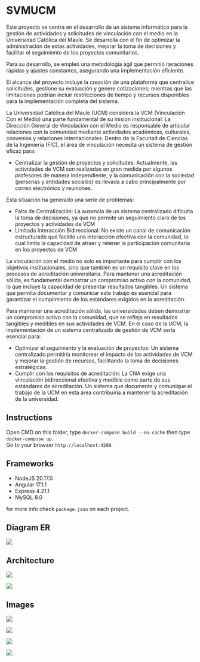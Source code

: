 # SVMUCM
Este proyecto se centra en el desarrollo de un sistema informático para la gestión de actividades y solicitudes de vinculación con el medio en la Universidad Católica del Maule. Se desarrolla con el fin de optimizar la administración de estas actividades, mejorar la toma de decisiones y facilitar el seguimiento de los proyectos comunitarios.

Para su desarrollo, se empleó una metodología ágil que permitió iteraciones rápidas y ajustes constantes, asegurando una implementación eficiente.

El alcance del proyecto incluye la creación de una plataforma que centralice solicitudes, gestione su evaluación y genere cotizaciones; mientras que las limitaciones podrían incluir restricciones de tiempo y recursos disponibles para la implementación completa del sistema.

La Universidad Católica del Maule (UCM) considera la VCM (Vinculación Con el Medio) una parte fundamental de su misión institucional. La Dirección General de Vinculación con el Medio es responsable de articular relaciones con la comunidad mediante actividades académicas, culturales, convenios y relaciones internacionales. Dentro de la Facultad de Ciencias de la Ingeniería (FIC), el área de vinculación necesita un sistema de gestión eficaz para:

- Centralizar la gestión de proyectos y solicitudes: Actualmente, las actividades de VCM son realizadas en gran medida por algunos profesores de manera independiente, y la comunicación con la sociedad (personas y entidades sociales) es llevada a cabo principalmente por correo electrónico y reuniones.

Esta situación ha generado una serie de problemas:

- Falta de Centralización: La ausencia de un sistema centralizado dificulta la toma de decisiones, ya que no permite un seguimiento claro de los proyectos y actividades de VCM
- Limitada Interacción Bidireccional: No existe un canal de comunicación estructurado que facilite una interacción efectiva con la comunidad, lo cual limita la capacidad de atraer y retener la participación comunitaria en los proyectos de VCM

La vinculación con el medio no solo es importante para cumplir con los objetivos institucionales, sino que también es un requisito clave en los procesos de acreditación universitaria. Para mantener una acreditación sólida, es fundamental demostrar un compromiso activo con la comunidad, lo que incluye la capacidad de presentar resultados tangibles. Un sistema que permita documentar y comunicar este trabajo es esencial para garantizar el cumplimiento de los estándares exigidos en la acreditación.

Para mantener una acreditación sólida, las universidades deben demostrar un compromiso activo con la comunidad, que se refleja en resultados tangibles y medibles en sus actividades de VCM. En el caso de la UCM, la implementación de un sistema centralizado de gestión de VCM sería esencial para:

- Optimizar el seguimiento y la evaluación de proyectos: Un sistema centralizado permitiría monitorear el impacto de las actividades de VCM y mejorar la gestión de recursos, facilitando la toma de decisiones estratégicas.
- Cumplir con los requisitos de acreditación: La CNA exige una vinculación bidireccional efectiva y medible como parte de sus estándares de acreditación. Un sistema que documente y comunique el trabajo de la UCM en esta área contribuiría a mantener la acreditación de la universidad.

## Instructions

Open CMD on this folder, type `docker-compose build --no-cache` then type `docker-compose up`.  
Go to your browser `http://localhost:4200`.

## Frameworks
- NodeJS 20.17.0
- Angular 17.1.1 
- Express 4.21.1  
- MySQL 8.0

for more info check `package.json` on each project.

## Diagram ER
![](https://i.imgur.com/ZimaU92.png)

## Architecture
![](https://i.imgur.com/1zXZQMZ.png)

![](https://i.imgur.com/nyLieYA.png)

## Images
![](https://i.imgur.com/zpzN2sH.png)

![](https://i.imgur.com/T9Tibgi.png)

![](https://i.imgur.com/0lXw30e.png)

![](https://i.imgur.com/T2TMOvM.png)
